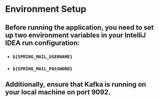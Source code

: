 # Environment Setup

## Before running the application, you need to set up two environment variables in your IntelliJ IDEA run configuration:

- ### **`${SPRING_MAIL_USERNAME}`**
- ### **`${SPRING_MAIL_PASSWORD}`**

## Additionally, ensure that Kafka is running on your local machine on **port 9092**.
